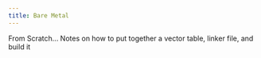 ```yaml
---
title: Bare Metal
---
```


From Scratch...
Notes on how to put together a vector table, linker file, and build it


